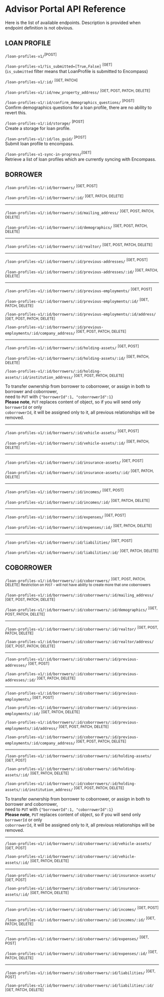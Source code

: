 # Advisor Portal API Reference

Here is the list of available endpoints.
Description is provided when endpoint definition is not obvious.


## LOAN PROFILE

`/loan-profiles-v1/`<sup>[POST]</sup>

`/loan-profiles-v1/?is_submitted=[True,False]` <sup>[GET]</sup>  
(`is_submitted` filter means that LoanProfile is submitted to Encompass)

`/loan-profiles-v1/:id/` <sup>[GET, PATCH]</sup>

`/loan-profiles-v1/:id/new_property_address/` <sup>[GET, POST, PATCH, DELETE]</sup>

`/loan-profiles-v1/:id/confirm_demographics_questions/` <sup>[POST]</sup>  
Confirm demographics questions for a loan profile, there are no ability
to revert this.

`/loan-profiles-v1/:id/storage/` <sup>[POST]</sup>  
Create a storage for loan profile.

`/loan-profiles-v1/:id/los_guid/` <sup>[POST]</sup>  
Submit loan profile to encompass.

`/loan-profiles-v1-sync-in-progress/`<sup>[GET]</sup>  
Retrieve a list of loan profiles which are currently syncing with Encompass.

## BORROWER

`/loan-profiles-v1/:id/borrowers/` <sup>[GET, POST]</sup>

`/loan-profiles-v1/:id/borrowers/:id/` <sup>[GET, PATCH, DELETE]</sup>

---

`/loan-profiles-v1/:id/borrowers/:id/mailing_address/` <sup>[GET, POST, PATCH, DELETE]</sup>

`/loan-profiles-v1/:id/borrowers/:id/demographics/` <sup>[GET, POST, PATCH, DELETE]</sup>

---

`/loan-profiles-v1/:id/borrowers/:id/realtor/` <sup>[GET, POST, PATCH, DELETE]</sup>

---

`/loan-profiles-v1/:id/borrowers/:id/previous-addresses/` <sup>[GET, POST]</sup>

`/loan-profiles-v1/:id/borrowers/:id/previous-addresses/:id/` <sup>[GET, PATCH, DELETE]</sup>

---

`/loan-profiles-v1/:id/borrowers/:id/previous-employments/` <sup>[GET, POST]</sup>

`/loan-profiles-v1/:id/borrowers/:id/previous-employments/:id/` <sup>[GET, PATCH, DELETE]</sup>

`/loan-profiles-v1/:id/borrowers/:id/previous-employments/:id/address/` <sup>[GET, POST, PATCH, DELETE]</sup>

`/loan-profiles-v1/:id/borrowers/:id/previous-employments/:id/company_address/` <sup>[GET, POST, PATCH, DELETE]</sup>

---

`/loan-profiles-v1/:id/borrowers/:id/holding-assets/` <sup>[GET, POST]</sup>

`/loan-profiles-v1/:id/borrowers/:id/holding-assets/:id/` <sup>[GET, PATCH, DELETE]</sup>

`/loan-profiles-v1/:id/borrowers/:id/holding-assets/:id/institution_address/` <sup>[GET, POST, PATCH, DELETE]</sup> 

To transfer ownership from borrower to coborrower, or assign in both to borrower and coborrower,   
need to `PUT` with `{"borrowerId":1, "coborrowerId":1}`  
**Please note**, `PUT` replaces content of object, so if you will send only `borrowerId` or only  
`coborrowerId`, it will be assigned only to it, all previous relationships will be removed.

---

`/loan-profiles-v1/:id/borrowers/:id/vehicle-assets/` <sup>[GET, POST]</sup>

`/loan-profiles-v1/:id/borrowers/:id/vehicle-assets/:id/` <sup>[GET, PATCH, DELETE]</sup>

---

`/loan-profiles-v1/:id/borrowers/:id/insurance-assets/` <sup>[GET, POST]</sup>

`/loan-profiles-v1/:id/borrowers/:id/insurance-assets/:id/` <sup>[GET, PATCH, DELETE]</sup>

---

`/loan-profiles-v1/:id/borrowers/:id/incomes/` <sup>[GET, POST]</sup>

`/loan-profiles-v1/:id/borrowers/:id/incomes/:id/` <sup>[GET, PATCH, DELETE]</sup>

---

`/loan-profiles-v1/:id/borrowers/:id/expenses/` <sup>[GET, POST]</sup>

`/loan-profiles-v1/:id/borrowers/:id/expenses/:id/` <sup>[GET, PATCH, DELETE]</sup>

---

`/loan-profiles-v1/:id/borrowers/:id/liabilities/` <sup>[GET, POST]</sup>

`/loan-profiles-v1/:id/borrowers/:id/liabilities/:id/` <sup>[GET, PATCH, DELETE]</sup>


## COBORROWER

`/loan-profiles-v1/:id/borrowers/:id/coborrowers/` <sup>[GET, POST, PATCH, DELETE]</sup>
<sup>Restriction on `POST` - will not have ability to create more that one coborrowers</sup>


`/loan-profiles-v1/:id/borrowers/:id/coborrowers/:id/mailing_address/` <sup>[GET, POST, PATCH, DELETE]</sup>

`/loan-profiles-v1/:id/borrowers/:id/coborrowers/:id/demographics/` <sup>[GET, POST, PATCH, DELETE]</sup>

---

`/loan-profiles-v1/:id/borrowers/:id/coborrowers/:id/realtor/` <sup>[GET, POST, PATCH, DELETE]</sup>

`/loan-profiles-v1/:id/borrowers/:id/coborrowers/:id/realtor/address/` <sup>[GET, POST, PATCH, DELETE]</sup>

---

`/loan-profiles-v1/:id/borrowers/:id/coborrowers/:id/previous-addresses/` <sup>[GET, POST]</sup>

`/loan-profiles-v1/:id/borrowers/:id/coborrowers/:id/previous-addresses/:id/` <sup>[GET, PATCH, DELETE]</sup>

---

`/loan-profiles-v1/:id/borrowers/:id/coborrowers/:id/previous-employments/` <sup>[GET, POST]</sup>

`/loan-profiles-v1/:id/borrowers/:id/coborrowers/:id/previous-employments/:id/` <sup>[GET, PATCH, DELETE]</sup>

`/loan-profiles-v1/:id/borrowers/:id/coborrowers/:id/previous-employments/:id/address/` <sup>[GET, POST, PATCH, DELETE]</sup>

`/loan-profiles-v1/:id/borrowers/:id/coborrowers/:id/previous-employments/:id/company_address/` <sup>[GET, POST, PATCH, DELETE]</sup>

---

`/loan-profiles-v1/:id/borrowers/:id/coborrowers/:id/holding-assets/` <sup>[GET, POST]</sup>

`/loan-profiles-v1/:id/borrowers/:id/coborrowers/:id/holding-assets/:id/` <sup>[GET, PATCH, DELETE]</sup>

`/loan-profiles-v1/:id/borrowers/:id/coborrowers/:id/holding-assets/:id/institution_address/` <sup>[GET, POST, PATCH, DELETE]</sup>  

To transfer ownership from borrower to coborrower, or assign in both to borrower and coborrower,   
need to `PUT` with `{"borrowerId":1, "coborrowerId":1}`  
**Please note**, `PUT` replaces content of object, so if you will send only `borrowerId` or only  
`coborrowerId`, it will be assigned only to it, all previous relationships will be removed.

---

`/loan-profiles-v1/:id/borrowers/:id/coborrowers/:id/vehicle-assets/` <sup>[GET, POST]</sup>

`/loan-profiles-v1/:id/borrowers/:id/coborrowers/:id/vehicle-assets/:id/` <sup>[GET, PATCH, DELETE]</sup>

---

`/loan-profiles-v1/:id/borrowers/:id/coborrowers/:id/insurance-assets/` <sup>[GET, POST]</sup>

`/loan-profiles-v1/:id/borrowers/:id/coborrowers/:id/insurance-assets/:id/` <sup>[GET, PATCH, DELETE]</sup>

---

`/loan-profiles-v1/:id/borrowers/:id/coborrowers/:id/incomes/` <sup>[GET, POST]</sup>

`/loan-profiles-v1/:id/borrowers/:id/coborrowers/:id/incomes/:id/` <sup>[GET, PATCH, DELETE]</sup>

---

`/loan-profiles-v1/:id/borrowers/:id/coborrowers/:id/expenses/` <sup>[GET, POST]</sup>

`/loan-profiles-v1/:id/borrowers/:id/coborrowers/:id/expenses/:id/` <sup>[GET, PATCH, DELETE]</sup>

---

`/loan-profiles-v1/:id/borrowers/:id/coborrowers/:id/liabilities/` <sup>[GET, POST]</sup>

`/loan-profiles-v1/:id/borrowers/:id/coborrowers/:id/liabilities/:id/` <sup>[GET, PATCH, DELETE]</sup>
